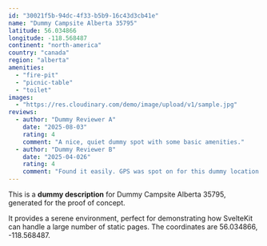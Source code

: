 ```yaml
---
id: "30021f5b-94dc-4f33-b5b9-16c43d3cb41e"
name: "Dummy Campsite Alberta 35795"
latitude: 56.034866
longitude: -118.568487
continent: "north-america"
country: "canada"
region: "alberta"
amenities:
  - "fire-pit"
  - "picnic-table"
  - "toilet"
images:
  - "https://res.cloudinary.com/demo/image/upload/v1/sample.jpg"
reviews:
  - author: "Dummy Reviewer A"
    date: "2025-08-03"
    rating: 4
    comment: "A nice, quiet dummy spot with some basic amenities."
  - author: "Dummy Reviewer B"
    date: "2025-04-026"
    rating: 4
    comment: "Found it easily. GPS was spot on for this dummy location."
---
```


This is a **dummy description** for Dummy Campsite Alberta 35795, generated for the proof of concept.

It provides a serene environment, perfect for demonstrating how SvelteKit can handle a large number of static pages. The coordinates are 56.034866, -118.568487.
